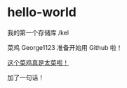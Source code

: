 # hello-world

我的第一个存储库 /kel

菜鸡 George1123 准备开始用 Github 啦！

[这个菜鸡真是太菜啦！](https://github.com/George1123s)

加了一句话！

